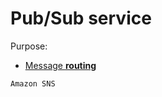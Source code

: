 # Pub/Sub service

Purpose:
* [Message **routing**](../core-functionalities/routing.md)

~~~admonish example
Amazon SNS
~~~
